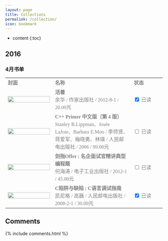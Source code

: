 ```yaml
---
layout: page
title: Collections
permalink: /collection/
icon: bookmark
---
```


* content
{:toc}

## 2016

### 4月书单 

<table style="font-family:times;color:gray; width:100%;align:left; vertical-align:middle;text-align: left">
 <tr style="   ">
<td style="font-weight: bold;vertical-align:middle">封面
</td>
<td style="font-weight: bold;vertical-align:middle">名称
</td> 

</td>
<td style="font-weight: bold;vertical-align:middle;width:20%">状态
</td> 
</tr> 


<tr>
<td width="30%">
 <img src="https://img3.doubanio.com/mpic/s27279654.jpg" width="100%"/>
</td>
<td>
<strong>活着</strong><br>
余华 / 作家出版社 / 2012-8-1 / 20.00元
</td> 
<td>
<input name="checkbox" type="checkbox" checked="checked" value="checkbox"  /> 已读
</td> 
</tr> 
 

<tr>
<td width="30%">
 <img src="https://img3.doubanio.com/mpic/s1638975.jpg" width="100%"/>
</td>
<td>
<strong>C++ Primer 中文版（第 4 版）</strong><br>
Stanley B.Lippman、Josée LaJoie、Barbara E.Moo / 李师贤、蒋爱军、梅晓勇、林瑛 / 人民邮电出版社 / 2006 / 99.00元
</td> 
<td>
<input name="checkbox" type="checkbox" value="checkbox"  /> 已读
</td> 
</tr> 
 

<tr>
<td width="30%">
 <img src="https://img3.doubanio.com/mpic/s7038106.jpg" width="100%"/>
</td>
<td>
<strong>剑指Offer : 名企面试官精讲典型编程题</strong><br>
何海涛 / 电子工业出版社 / 2012-1 / 45.00元
</td> 
<td>
<input name="checkbox" type="checkbox" value="checkbox"  /> 已读
</td> 
</tr> 
 

<tr>
<td width="30%">
 <img src="https://img3.doubanio.com/mpic/s2870233.jpg" width="100%"/>
</td>
<td>
<strong>C陷阱与缺陷 : C语言调试指南</strong><br>
凯尼格 / 高巍 / 人民邮电出版社 / 2008-2-1 / 30.00元
</td> 
<td>
<input name="checkbox" type="checkbox" checked="checked" value="checkbox"  /> 已读
</td> 
</tr> 
 


</table>


 
 
 

## Comments

{% include comments.html %}

